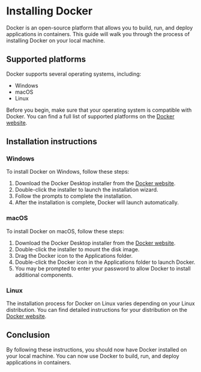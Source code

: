 # Installing Docker

Docker is an open-source platform that allows you to build, run, and deploy applications in containers. This guide will walk you through the process of installing Docker on your local machine.

## Supported platforms

Docker supports several operating systems, including:

- Windows
- macOS
- Linux

Before you begin, make sure that your operating system is compatible with Docker. You can find a full list of supported platforms on the [Docker website](https://www.docker.com/products/docker-desktop).

## Installation instructions

### Windows

To install Docker on Windows, follow these steps:

1. Download the Docker Desktop installer from the [Docker website](https://www.docker.com/products/docker-desktop).
2. Double-click the installer to launch the installation wizard.
3. Follow the prompts to complete the installation.
4. After the installation is complete, Docker will launch automatically.

### macOS

To install Docker on macOS, follow these steps:

1. Download the Docker Desktop installer from the [Docker website](https://www.docker.com/products/docker-desktop).
2. Double-click the installer to mount the disk image.
3. Drag the Docker icon to the Applications folder.
4. Double-click the Docker icon in the Applications folder to launch Docker.
5. You may be prompted to enter your password to allow Docker to install additional components.

### Linux

The installation process for Docker on Linux varies depending on your Linux distribution. You can find detailed instructions for your distribution on the [Docker website](https://docs.docker.com/engine/install/).

## Conclusion

By following these instructions, you should now have Docker installed on your local machine. You can now use Docker to build, run, and deploy applications in containers.